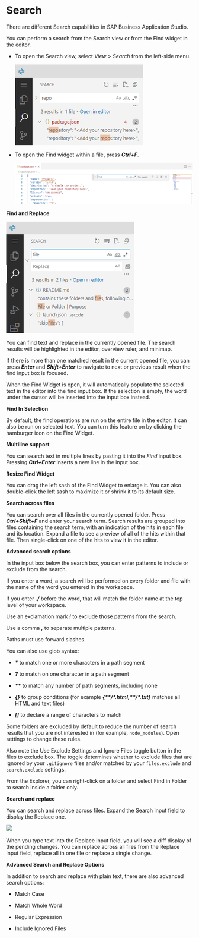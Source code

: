 <!-- loio1d57a704e60a4c42893806137f2b378b -->

# Search

There are different Search capabilities in SAP Business Application Studio.

You can perform a search from the Search view or from the Find widget in the editor.

-   To open the Search view, select *View* \> *Search* from the left-side menu.

    ![search view](images/search_cee2f2e.png)

-   To open the Find widget within a file, press ***Ctrl+F***.

    ![Find widget](images/find_widget_8095927.png)


**Find and Replace**

![Find and replace view](images/search_view_67e845e.png)

You can find text and replace in the currently opened file. The search results will be highlighted in the editor, overview ruler, and minimap.

If there is more than one matched result in the current opened file, you can press ***Enter*** and ***Shift+Enter*** to navigate to next or previous result when the find input box is focused.

When the Find Widget is open, it will automatically populate the selected text in the editor into the find input box. If the selection is empty, the word under the cursor will be inserted into the input box instead.

**Find In Selection**

By default, the find operations are run on the entire file in the editor. It can also be run on selected text. You can turn this feature on by clicking the hamburger icon on the Find Widget.

**Multiline support**

You can search text in multiple lines by pasting it into the *Find* input box. Pressing ***Ctrl+Enter*** inserts a new line in the input box.

**Resize Find Widget**

You can drag the left sash of the Find Widget to enlarge it. You can also double-click the left sash to maximize it or shrink it to its default size.

**Search across files**

You can search over all files in the currently opened folder. Press ***Ctrl+Shift+F*** and enter your search term. Search results are grouped into files containing the search term, with an indication of the hits in each file and its location. Expand a file to see a preview of all of the hits within that file. Then single-click on one of the hits to view it in the editor.

**Advanced search options**

In the input box below the search box, you can enter patterns to include or exclude from the search.

If you enter a word, a search will be performed on every folder and file with the name of the word you entered in the workspace.

If you enter ***./*** before the word, that will match the folder name at the top level of your workspace.

Use an exclamation mark ***!*** to exclude those patterns from the search.

Use a comma ***,*** to separate multiple patterns.

Paths must use forward slashes.

You can also use glob syntax:

-   ***\**** to match one or more characters in a path segment

-   ***?*** to match on one character in a path segment

-   ***\*\**** to match any number of path segments, including none

-   ***\{\}*** to group conditions \(for example ***\{\*\*/\*.html,\*\*/\*.txt\}*** matches all HTML and text files\)

-   ***\[\]*** to declare a range of characters to match


Some folders are excluded by default to reduce the number of search results that you are not interested in \(for example, `node_modules`\). Open settings to change these rules.

Also note the Use Exclude Settings and Ignore Files toggle button in the files to exclude box. The toggle determines whether to exclude files that are ignored by your `.gitignore` files and/or matched by your `files.exclude` and `search.exclude` settings.

From the Explorer, you can right-click on a folder and select Find in Folder to search inside a folder only.

**Search and replace**

You can search and replace across files. Expand the Search input field to display the Replace one.

![](images/search_and_replace_0edb70d.png)

When you type text into the Replace input field, you will see a diff display of the pending changes. You can replace across all files from the Replace input field, replace all in one file or replace a single change.

**Advanced Search and Replace Options**

In addition to search and replace with plain text, there are also advanced search options:

-   Match Case

-   Match Whole Word

-   Regular Expression

-   Include Ignored Files


